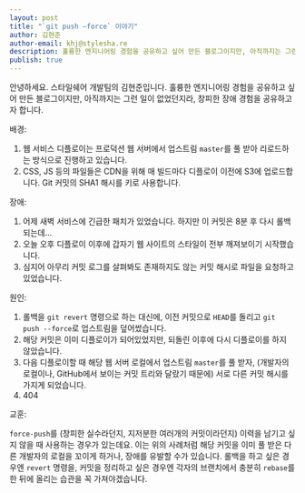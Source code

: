 ```yaml
---
layout: post
title: "`git push —force` 이야기"
author: 김현준
author-email: khj@stylesha.re
description: 훌륭한 엔지니어링 경험을 공유하고 싶어 만든 블로그이지만, 아직까지는 그런 일이 없었던지라, 창피한 장애 경험을 공유하고자 합니다.
publish: true
---
```


안녕하세요. 스타일쉐어 개발팀의 김현준입니다. 훌륭한 엔지니어링 경험을 공유하고 싶어 만든 블로그이지만, 아직까지는 그런 일이 없었던지라, 창피한 장애 경험을 공유하고자 합니다.

배경:

1.  웹 서비스 디플로이는 프로덕션 웹 서버에서 업스트림 `master`를 풀 받아 리로드하는 방식으로 진행하고 있습니다.
2.  CSS, JS 등의 파일들은 CDN을 위해 매 빌드마다 디플로이 이전에 S3에 업로드합니다. Git 커밋의 SHA1 해시를 키로 사용합니다.

장애:

1.  어제 새벽 서비스에 긴급한 패치가 있었습니다. 하지만 이 커밋은 8분 후 다시 롤백되는데&#8230;
2.  오늘 오후 디플로이 이후에 갑자기 웹 사이트의 스타일이 전부 깨져보이기 시작했습니다.
3.  심지어 아무리 커밋 로그를 살펴봐도 존재하지도 않는 커밋 해시로 파일을 요청하고 있었습니다.

원인:

1.  롤백을 `git revert` 명령으로 하는 대신에, 이전 커밋으로 `HEAD`를 돌리고 `git push --force`로 업스트림을 덮어썼습니다.
2.  해당 커밋은 이미 디플로이가 되어있었지만, 되돌린 이후에 다시 디플로이를 하지 않았습니다.
3.  다음 디플로이할 때 해당 웹 서버 로컬에서 업스트림 `master`를 풀 받자, (개발자의 로컬이나, GitHub에서 보이는 커밋 트리와 달랐기 때문에) 서로 다른 커밋 해시를 가지게 되었습니다.
4.  404

교훈:

`force-push`를 (창피한 실수라던지, 지저분한 여러개의 커밋이라던지) 이력을 남기고 싶지 않을 때 사용하는 경우가 있는데요. 이는 위의 사례처럼 해당 커밋을 이미 풀 받은 다른 개발자의 로컬을 꼬이게 하거나, 장애를 유발할 수가 있습니다. 롤백을 하고 싶은 경우엔 `revert` 명령을, 커밋을 정리하고 싶은 경우엔 각자의 브랜치에서 충분히 `rebase`를 한 뒤에 올리는 습관을 꼭 가져야겠습니다.
